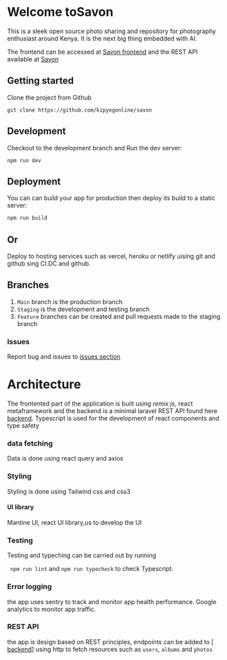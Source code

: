 # Welcome toSavon

This is a sleek open source photo sharing and repository for photography enthusiast around Kenya. It is the next big thing embedded with AI.

The frontend can be accessed at [Savon frontend](https://savon-one.vercel.app/) and the REST API available at [Savon](savon.finwit.co/api)

## Getting started

Clone the project from Github

`git clone https://github.com/kipyegonline/savon`

## Development

Checkout to the development branch and Run the dev server:

```shellscript
npm run dev
```

## Deployment

You can can build your app for production then deploy its build to a static server:

```sh
npm run build
```

## Or

Deploy to hosting services such as vercel, heroku or netlify uising git and github sing CI.DC and github.

## Branches

1. `Main` branch is the production branch
2. `Staging` is the development and testing branch
3. `Feature` branches can be created and pull requests made to the staging branch

### Issues

Report bug and issues to [issues section](https://github.com/kipyegonline/savon)

# Architecture

The frontented part of the application is built using _remix js_, react metaframework and the backend is a minimal laravel REST API found here [backend](https://savon.finwit.co/api). Typescript is used for the development of react components and type safety

### data fetching

Data is done using react query and axios

### Styling

Styling is done using Tailwind css and css3

#### UI library

Mantine UI, react UI library,us to develop the UI

### Testing

Testing and typeching can be carried out by running

` npm run lint` and `npm run typecheck` to check Typescript.

### Error logging

the app uses sentry to track and monitor app health performance. Google analytics to monitor app traffic.

### REST API

the app is design based on REST principles, endpoints can be added to [ [backend](https://savon.finwit.co/api)] using http to fetch resources such as `users`, `albums` and `photos`
